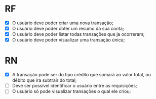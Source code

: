 # RF

- [x] O usuário deve poder criar uma nova transação;
- [x] O usuário deve poder obter um resumo da sua conta;
- [x] O usuário deve poder listar todas transações que ja ocorreram;
- [x] O usuário deve poder visualizar uma transação única;

# RN

- [x] A transação pode ser do tipo crédito que somará ao valor total, ou débito que ira subtrair do total;
- [ ] Deve ser possível identificar o usuário entre as requisições;
- [ ] O usuário só pode visualizar transações o qual ele criou;